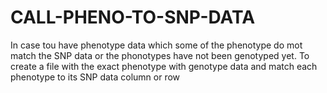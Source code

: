 # CALL-PHENO-TO-SNP-DATA
In case tou have phenotype data which some of the phenotype do mot match the SNP data or the phonotypes have not been genotyped yet. To create a file with the exact phenotype with genotype data and match each phenotype to its SNP data column or row
